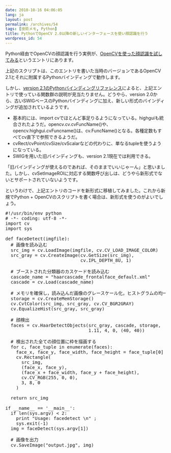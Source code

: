 ```yaml
---
date: 2010-10-16 04:06:05
lang: ja
layout: post
permalink: /archives/54
tags: [技術メモ, Python]
title: PythonでOpenCV 2.0以降の新しいインターフェースを使い顔認識を行う
wordpress_id: 54
---
```

Python経由でOpenCVの顔認識を行う実例が、<a href="http://yamashita.dyndns.org/blog/face-detection-with-opencv/">OpenCVを使った顔認識を試してみる</a>というエントリにあります。

上記のスクリプトは、このエントリを書いた当時のバージョンであるOpenCV 2.1とそれに附属するPythonバインディングで動作します。

しかし、<a href="http://opencv.jp/opencv-2.1/py/">version 2.1のPythonバインディングリファレンス</a>によると、上記エントリで使っている関数群の説明が見当たりません。どうやら、version 2.0から、古いSWIGベースのPythonバインディングに加え、新しい形式のバインディングが追加されているようです。
<ul>
	<li>基本的には、import cvでほとんど事足りるようになっている。highguiも統合されたようだ。opencv.cv.cvFuncName()や、opencv.highgui.cvFuncname()は、cv.FuncName()となる。各種定数もすべてcv直下で参照できるようだ。</li>
	<li>cvRect/cvPoint/cvSize/cvScalarなどの代わりに、単なるtupleを使うようになっている。</li>
	<li>SWIGを用いた旧バインディングも、version 2.1現在では利用できる。</li>
</ul>
「旧バインディングが使えるのであれば、そのままでいいじゃーん」と思いました。しかし、cvSetImageROIに対応する関数呼び出しは、どうやら新形式でないとサポートされていないようです。

というわけで、上記エントリのコードを新形式に移植してみました。これから新規でPython + OpenCVのスクリプトを書く場合は、新形式を使うのがよいでしょう。
<pre class="prettyprint linenums lang-python">
#!/usr/bin/env python
# -*- coding: utf-8 -*-
import cv
import sys

def faceDetect(imgfile):
  # 画像を読み込む
  src_img = cv.LoadImage(imgfile, cv.CV_LOAD_IMAGE_COLOR)
  src_gray = cv.CreateImage(cv.GetSize(src_img),
                            cv.IPL_DEPTH_8U, 1)

  # ブーストされた分類器のカスケードを読み込む
  cascade_name = "haarcascade_frontalface_default.xml"
  cascade = cv.Load(cascade_name)

  # メモリを確保し，読み込んだ画像のグレースケール化，ヒストグラムの均一化を行う
  storage = cv.CreateMemStorage()
  cv.CvtColor(src_img, src_gray, cv.CV_BGR2GRAY)
  cv.EqualizeHist(src_gray, src_gray)

  # 顔検出
  faces = cv.HaarDetectObjects(src_gray, cascade, storage,
                               1.11, 4, 0, (40, 40))

  # 検出された全ての顔位置に枠を描画する
  for c, face_tuple in enumerate(faces):
    face_x, face_y, face_width, face_height = face_tuple[0]
    cv.Rectangle(
      src_img,
      (face_x, face_y),
      (face_x + face_width, face_y + face_height),
      cv.CV_RGB(255, 0, 0),
      3, 8, 0
    )

  return src_img

if __name__ == '__main__':
  if len(sys.argv) < 2:
    print "Usage: facedetect \n" ;
    sys.exit(-1)
  img = faceDetect(sys.argv[1])

  # 画像を出力
  cv.SaveImage("output.jpg", img)
</pre>
